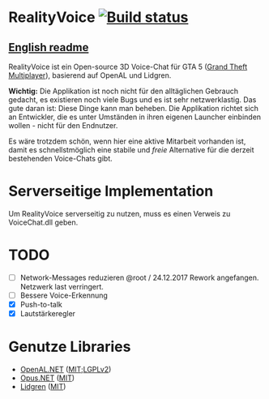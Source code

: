 # RealityVoice [![Build status](https://ci.appveyor.com/api/projects/status/j13w2gt9rwfcfqxs/branch/master?svg=true)](https://ci.appveyor.com/project/Cryma/realityvoice/branch/master)

## [English readme](README_EN.md)

RealityVoice ist ein Open-source 3D Voice-Chat für GTA 5 ([Grand Theft Multiplayer](https://gt-mp.net/)), basierend auf OpenAL und Lidgren.

**Wichtig:** Die Applikation ist noch nicht für den alltäglichen Gebrauch gedacht, es existieren noch viele Bugs und es ist sehr netzwerklastig. Das gute daran ist: Diese Dinge kann man beheben. Die Applikation richtet sich an Entwickler, die es unter Umständen in ihren eigenen Launcher einbinden wollen - nicht für den Endnutzer.

Es wäre trotzdem schön, wenn hier eine aktive Mitarbeit vorhanden ist, damit es schnellstmöglich eine stabile und *freie* Alternative für die derzeit bestehenden Voice-Chats gibt.

# Serverseitige Implementation
Um RealityVoice serverseitig zu nutzen, muss es einen Verweis zu VoiceChat.dll geben.

# TODO
  - [ ] Network-Messages reduzieren
		@root / 24.12.2017
		Rework angefangen. Netzwerk last verringert. 
  - [ ] Bessere Voice-Erkennung
  - [X] Push-to-talk
  - [X] Lautstärkeregler

# Genutze Libraries
  * [OpenAL.NET](https://github.com/DevJohnC/OpenAL.NET/) ([MIT](https://github.com/DevJohnC/OpenAL.NET/blob/master/mit);[LGPLv2](https://github.com/DevJohnC/OpenAL.NET/blob/master/lgpl))
  * [Opus.NET](https://github.com/DevJohnC/Opus.NET) ([MIT](https://github.com/DevJohnC/Opus.NET/blob/master/license.txt))
  * [Lidgren](https://github.com/lidgren/lidgren-network-gen3/) ([MIT](https://github.com/lidgren/lidgren-network-gen3/blob/master/LICENSE))
